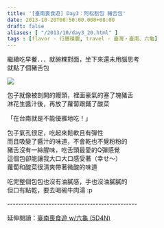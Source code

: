 ```yaml
---
title: '[臺南喪食遊] Day3：阿松割包 豬舌包'
date: 2013-10-20T08:50:00.000+08:00
draft: false
aliases: [ "/2013/10/day3_20.html" ]
tags : [flavor - 行膳積腹, travel - 臺灣・臺南、六龜]
---
```


繼續吃早餐．．．就碗粿對面，坐下來還未用腦思考  
就點了個豬舌包  

![](/images/tainan3b.jpg)

包子就像被剖開的饅頭，裡面豪氣的塞了塊豬舌  
淋花生醬汁後，再放了蘿蔔跟鋪了酸菜  
  
「在台南就是不能優雅地吃！」  
  
包子氣孔很足，吃起來鬆軟且有彈性  
而且吸變了醬汁的味道，不會乾也不覺粉粉的  
豬舌沒有一絲腥味，吃舌頭最愛的Q彈感覺  
這個包卻能讓我大口大口感受著（幸せ〜）  
蘿蔔和酸菜很清爽帶著微酸的味道  
  
  
吃完整個包包也沒有油膩感，手也沒油膩膩的  
但口有點乾，要去喝碗牛肉湯 :p  
  
\-----------------------------------------------  
  
延伸閱讀：[臺南喪食遊 w/六龜 (5D4N)](https://hidie.net/tainan5d4n/)
